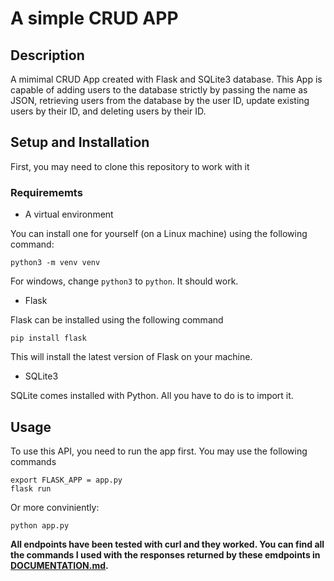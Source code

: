 # A simple CRUD APP

## Description

A mimimal CRUD App created with Flask and SQLite3 database. This App is capable of adding users to the database strictly by passing the name as JSON, retrieving users from the database by the user ID, update existing users by their ID, and deleting users by their ID.

## Setup and Installation

First, you may need to clone this repository to work with it

### Requirememts

- A virtual environment

You can install one for yourself (on a Linux machine) using the following command:
```
python3 -m venv venv
```
For windows, change `python3` to `python`. It should work.

- Flask

Flask can be installed using the following command

```
pip install flask
```
This will install the latest version of Flask on your machine.

- SQLite3

SQLite comes installed with Python. All you have to do is to import it.

## Usage

To use this API, you need to run the app first. You may use the following commands
```
export FLASK_APP = app.py
flask run
```
Or more conviniently:
```
python app.py
```

**All endpoints have been tested with curl and they worked. You can find all the commands I used with the responses returned by these emdpoints in [DOCUMENTATION.md](/DOCUMENTATION.md).**
